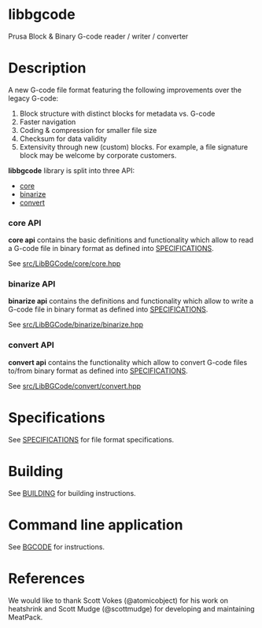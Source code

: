 # libbgcode

Prusa Block &amp; Binary G-code reader / writer / converter

# Description

A new G-code file format featuring the following improvements over the legacy G-code:
1) Block structure with distinct blocks for metadata vs. G-code
2) Faster navigation
3) Coding & compression for smaller file size
4) Checksum for data validity
5) Extensivity through new (custom) blocks. For example, a file signature block may be welcome by corporate customers.

**libbgcode** library is split into three API:
* [core](#core-api)
* [binarize](#binarize-api)
* [convert](#convert-api)

### core API

**core api** contains the basic definitions and functionality which allow to read a G-code file in binary format as defined into [SPECIFICATIONS](doc/specifications.md).

See [src/LibBGCode/core/core.hpp](src/LibBGCode/core/core.hpp)

### binarize API

**binarize api** contains the definitions and functionality which allow to write a G-code file in binary format as defined into [SPECIFICATIONS](doc/specifications.md).

See [src/LibBGCode/binarize/binarize.hpp](src/LibBGCode/binarize/binarize.hpp)

### convert API

**convert api** contains the functionality which allow to convert G-code files to/from binary format as defined into [SPECIFICATIONS](doc/specifications.md).

See [src/LibBGCode/convert/convert.hpp](src/LibBGCode/convert/convert.hpp)

# Specifications

See [SPECIFICATIONS](doc/specifications.md) for file format specifications.

# Building

See [BUILDING](doc/building.md) for building instructions.

# Command line application

See [BGCODE](doc/bgcode.md) for instructions.

# References

We would like to thank Scott Vokes (@atomicobject) for his work on heatshrink and
Scott Mudge (@scottmudge) for developing and maintaining MeatPack.